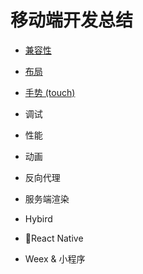 # 移动端开发总结

* [兼容性](./Compatibility.md)

* [布局](./Layout.md)

* [手势 (touch)](./touch.md)

* 调试

* 性能

* 动画

* 反向代理

* 服务端渲染

* Hybird

* React Native

* Weex & 小程序

